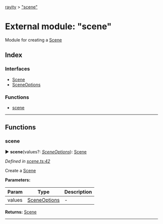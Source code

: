 [rayity](../README.md) > ["scene"](../modules/_scene_.md)



# External module: "scene"


Module for creating a [Scene](../interfaces/_scene_.scene.md)

## Index

### Interfaces

* [Scene](../interfaces/_scene_.scene.md)
* [SceneOptions](../interfaces/_scene_.sceneoptions.md)


### Functions

* [scene](_scene_.md#scene-1)



---
## Functions
<a id="scene-1"></a>

###  scene

► **scene**(values?: *[SceneOptions](../interfaces/_scene_.sceneoptions.md)*): [Scene](../interfaces/_scene_.scene.md)




*Defined in [scene.ts:42](https://github.com/gribbet/rayity/blob/afedd20/src/scene.ts#L42)*



Create a [Scene](../interfaces/_scene_.scene.md)


**Parameters:**

| Param | Type | Description |
| ------ | ------ | ------ |
| values | [SceneOptions](../interfaces/_scene_.sceneoptions.md)   |  - |





**Returns:** [Scene](../interfaces/_scene_.scene.md)





___


